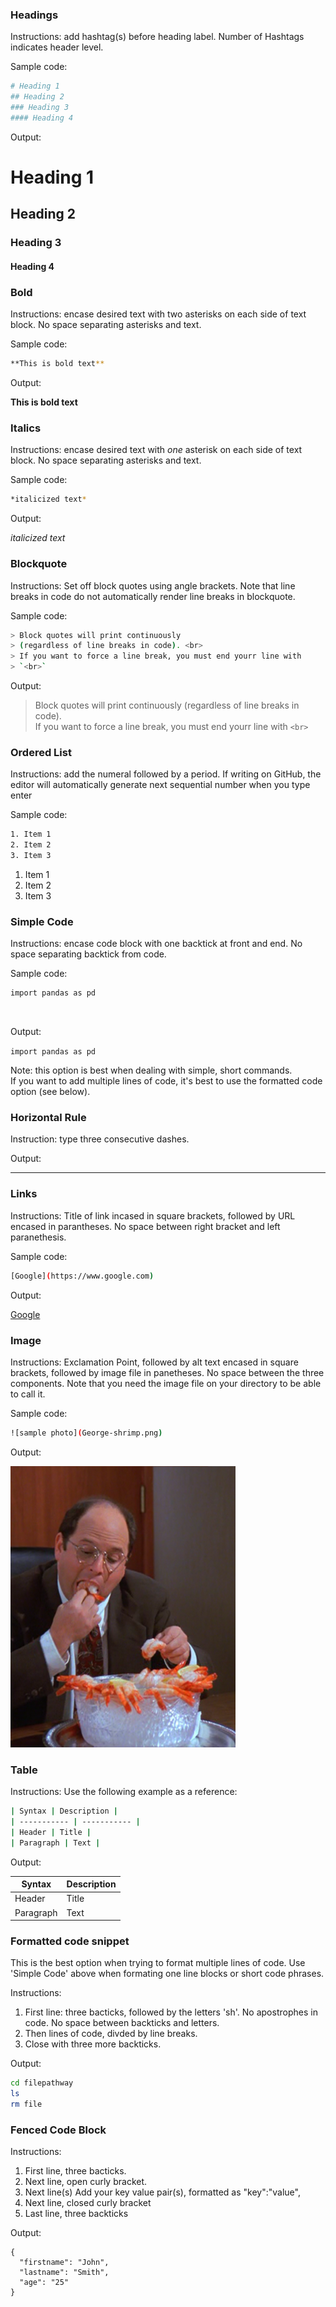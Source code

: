 ### Headings

Instructions: add hashtag(s) before heading label. Number of Hashtags indicates header level.

Sample code: 

```sh
# Heading 1
## Heading 2
### Heading 3
#### Heading 4
```

Output:

# Heading 1
## Heading 2
### Heading 3
#### Heading 4


### Bold

Instructions: encase desired text with two asterisks on each side of text block. No space separating asterisks and text.

Sample code: 
```sh
**This is bold text**
```

Output:

**This is bold text**



### Italics

Instructions: encase desired text with *one* asterisk on each side of text block. No space separating asterisks and text.

Sample code:
```sh
*italicized text*
```

Output:

*italicized text*

### Blockquote

Instructions: Set off block quotes using angle brackets. Note that line breaks in code do not automatically render line breaks in blockquote.

Sample code:
```sh
> Block quotes will print continuously
> (regardless of line breaks in code). <br>
> If you want to force a line break, you must end yourr line with 
> `<br>`
```
Output:

> Block quotes will print continuously
> (regardless of line breaks in code). <br>
> If you want to force a line break, you must end yourr line with 
> `<br>
> `

### Ordered List

Instructions: add the numeral followed by a period. If writing on GitHub, the editor will automatically generate next sequential number when you type enter

Sample code:

```sh
1. Item 1
2. Item 2
3. Item 3
```

1. Item 1
2. Item 2
3. Item 3


### Simple Code

Instructions: encase code block with one backtick at front and end. No space separating backtick from code.

Sample code:

```sh
import pandas as pd
```
<br>

Output: 

`import pandas as pd`<br>

Note: this option is best when dealing with simple, short commands. <br>
If you want to add multiple lines of code, it's best to use the formatted code option (see below).

### Horizontal Rule

Instruction: type three consecutive dashes. 

Output:

---

### Links

Instructions: Title of link incased in square brackets, followed by URL encased in parantheses.
No space between right bracket and left paranethesis.

Sample code:

```sh
[Google](https://www.google.com)
```

Output:

[Google](https://www.google.com)

### Image

Instructions: Exclamation Point, followed by alt text encased in square brackets, followed by image file in panetheses. No space between the three components. Note that you need the image file on your directory to be able to call it.

Sample code: 

```sh
![sample photo](George-shrimp.png)
```

Output:

![sample photo](George-shrimp.png)


### Table

Instructions: Use the following example as a reference:

```sh
| Syntax | Description |
| ----------- | ----------- |
| Header | Title |
| Paragraph | Text |
```

Output: 

| Syntax | Description |
| ----------- | ----------- |
| Header | Title |
| Paragraph | Text |


### Formatted code snippet

This is the best option when trying to format multiple lines of code. Use 'Simple Code' above when formating one line blocks or short code phrases.

Instructions: <br>
1) First line: three bacticks, followed by the letters 'sh'. No apostrophes in code. No space between backticks and letters.<br>
2) Then lines of code, divded by line breaks. <br>
3) Close with three more backticks.

Output:

```sh
cd filepathway
ls
rm file
```

### Fenced Code Block

Instructions: <br>
1) First line, three bacticks. <br>
2) Next line, open curly bracket. <br>
3) Next line(s) Add your key value pair(s), formatted as "key":"value", <br>
4) Next line, closed curly bracket <br>
5) Last line, three backticks <br>

Output:

``` 
{
  "firstname": "John",
  "lastname": "Smith",
  "age": "25"
}
```
   
